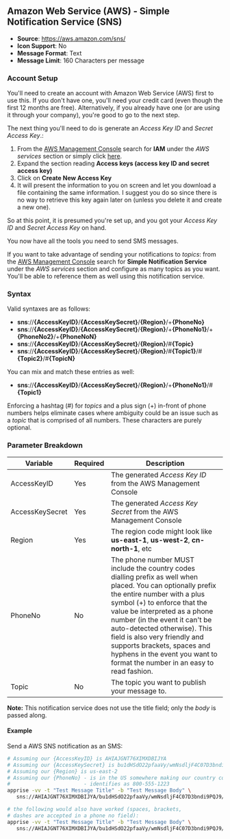 ## Amazon Web Service (AWS) - Simple Notification Service (SNS)
* **Source**: https://aws.amazon.com/sns/
* **Icon Support**: No
* **Message Format**: Text
* **Message Limit**: 160 Characters per message

### Account Setup
You'll need to create an account with Amazon Web Service (AWS) first to use this.  If you don't have one, you'll need your credit card (even though the first 12 months are free).  Alternatively, if you already have one (or are using it through your company), you're good to go to the next step.

The next thing you'll need to do is generate an _Access Key ID_ and _Secret Access Key_.:
1. From the [AWS Management Console](https://console.aws.amazon.com) search for **IAM** under the _AWS services_ section or simply click [here](https://console.aws.amazon.com/iam/home?#/security_credentials).
1. Expand the section reading **Access keys (access key ID and secret access key)**
1. Click on **Create New Access Key**
1. It will present the information to you on screen and let you download a file containing the same information.  I suggest you do so since there is no way to retrieve this key again later on (unless you delete it and create a new one).

So at this point, it is presumed you're set up, and you got your _Access Key ID_ and _Secret Access Key_ on hand.

You now have all the tools you need to send SMS messages.

If you want to take advantage of sending your notifications to _topics_: from the [AWS Management Console](https://console.aws.amazon.com) search for **Simple Notification Service** under the _AWS services_ section and configure as many topics as you want.  You'll be able to reference them as well using this notification service.

### Syntax
Valid syntaxes are as follows:
* **sns**://**{AccessKeyID}**/**{AccessKeySecret}**/**{Region}**/+**{PhoneNo}**
* **sns**://**{AccessKeyID}**/**{AccessKeySecret}**/**{Region}**/+**{PhoneNo1}**/+**{PhoneNo2}**/+**{PhoneNoN}**
* **sns**://**{AccessKeyID}**/**{AccessKeySecret}**/**{Region}**/#**{Topic}**
* **sns**://**{AccessKeyID}**/**{AccessKeySecret}**/**{Region}**/#**{Topic1}**/#**{Topic2}**/#**{TopicN}**

You can mix and match these entries as well:
* **sns**://**{AccessKeyID}**/**{AccessKeySecret}**/**{Region}**/+**{PhoneNo1}**/#**{Topic1}**

Enforcing a hashtag (#) for _topics_ and a plus sign (+) in-front of phone numbers helps eliminate cases where ambiguity could be an issue such as a _topic_ that is comprised of all numbers. These characters are purely optional.

### Parameter Breakdown
| Variable        | Required | Description
| --------------- | -------- | -----------
| AccessKeyID     | Yes      | The generated _Access Key ID_ from the AWS Management Console
| AccessKeySecret | Yes      | The generated _Access Key Secret_ from the AWS Management Console
| Region          | Yes      | The region code might look like **us-east-1**, **us-west-2**, **cn-north-1**, etc
| PhoneNo         | No       | The phone number MUST include the country codes dialling prefix as well when placed.  You can optionally prefix the entire number with a plus symbol (+) to enforce that the value be interpreted as a phone number (in the event it can't be auto-detected otherwise).   This field is also very friendly and supports brackets, spaces and hyphens in the event you want to format the number in an easy to read fashion.
| Topic          | No       | The topic you want to publish your message to.

**Note:** This notification service does not use the title field; only the _body_ is passed along.

#### Example
Send a AWS SNS notification as an SMS:
```bash
# Assuming our {AccessKeyID} is AHIAJGNT76XIMXDBIJYA
# Assuming our {AccessKeySecret} is bu1dHSdO22pfaaVy/wmNsdljF4C07D3bndi9PQJ9
# Assuming our {Region} is us-east-2
# Assuming our {PhoneNo} - is in the US somewhere making our country code +1
#                        - identifies as 800-555-1223
apprise -vv -t "Test Message Title" -b "Test Message Body" \
   sns://AHIAJGNT76XIMXDBIJYA/bu1dHSdO22pfaaVy/wmNsdljF4C07D3bndi9PQJ9/us-east-2/+18005551223

# the following would also have worked (spaces, brackets,
# dashes are accepted in a phone no field):
apprise -vv -t "Test Message Title" -b "Test Message Body" \
   sns://AHIAJGNT76XIMXDBIJYA/bu1dHSdO22pfaaVy/wmNsdljF4C07D3bndi9PQJ9/us-east-2/+1(800)555-1223

```
